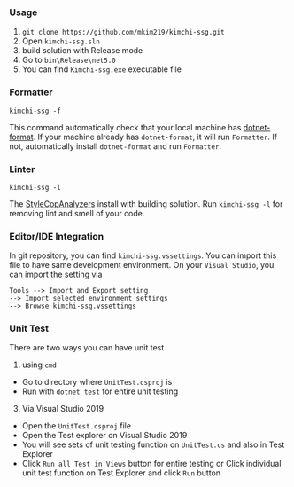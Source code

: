 ### Usage
1. `git clone https://github.com/mkim219/kimchi-ssg.git`
2. Open `kimchi-ssg.sln`
3. build solution with Release mode
4. Go to `bin\Release\net5.0`
5. You can find `Kimchi-ssg.exe` executable file

### Formatter 
```
kimchi-ssg -f
``` 
This command automatically check that your local machine has [dotnet-format](https://github.com/dotnet/format). If your machine already has `dotnet-format`, it will run `Formatter`. If not, automatically install `dotnet-format` and run `Formatter`.

### Linter
```
kimchi-ssg -l
```
The [StyleCopAnalyzers](https://github.com/DotNetAnalyzers/StyleCopAnalyzers) install with building solution. Run `kimchi-ssg -l` for removing lint and smell of your code.

### Editor/IDE Integration
In git repository, you can find `kimchi-ssg.vssettings`.
You can import this file to have same development environment. On your `Visual Studio`, you can import the setting via 
```
Tools --> Import and Export setting 
--> Import selected environment settings 
--> Browse kimchi-ssg.vssettings
``` 

### Unit Test
There are two ways you can have unit test
1. using `cmd`
  - Go to directory where `UnitTest.csproj` is
  - Run with `dotnet test` for entire unit testing
3. Via Visual Studio 2019
  - Open the `UnitTest.csproj` file
  - Open the Test explorer on Visual Studio 2019 
  - You will see sets of unit testing function on `UnitTest.cs` and also in Test Explorer
  - Click `Run all Test in Views` button for entire testing or Click individual unit test function on Test Explorer and click `Run` button 


